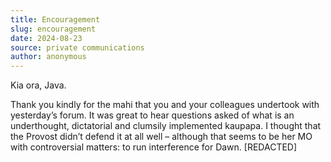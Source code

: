 ```yaml
---
title: Encouragement
slug: encouragement
date: 2024-08-23
source: private communications
author: anonymous
---
```

Kia ora, Java.

Thank you kindly for the mahi that you and your colleagues undertook with yesterday’s forum. It was great to hear questions asked of what is an underthought, dictatorial and clumsily implemented kaupapa. I thought that the Provost didn’t defend it at all well – although that seems to be her MO with controversial matters: to run interference for Dawn.
[REDACTED]